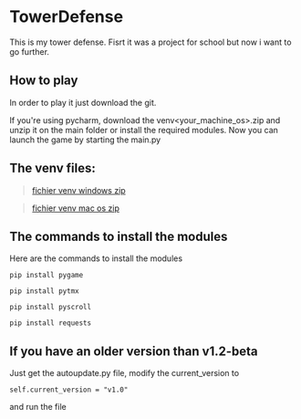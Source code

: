 # TowerDefense

This is my tower defense. Fisrt it was a project for school but now i want to go further.

## How to play

In order to play it just download the git.

If you're using pycharm, download the venv<your_machine_os>.zip and unzip it on the main folder or install the required modules.
Now you can launch the game by starting the main.py

## The venv files:

> [fichier venv windows zip](https://github.com/Starcraft426/TowerDefense/blob/main/venv%20windows.zip?raw=true)

> [fichier venv mac os zip](https://github.com/Starcraft426/TowerDefense/blob/main/venv%20mac%20os.zip?raw=true)

## The commands to install the modules

Here are the commands to install the modules
```
pip install pygame
```
```
pip install pytmx
```
```
pip install pyscroll
```
```
pip install requests
```

## If you have an older version than v1.2-beta

Just get the autoupdate.py file, modify the current_version to 
```
self.current_version = "v1.0"
```
and run the file
